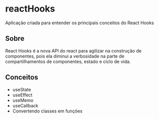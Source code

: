 # reactHooks

Aplicação criada para entender os principais conceitos do React Hooks

## Sobre

React Hooks é a nova API do react para agilizar na construção de componentes, pois ela diminui a verbosidade na parte de compartilhamentos
de componentes, estado e ciclo de vida.

## Conceitos
- useState
- useEffect
- useMemo
- useCallback
- Convertendo classes em funções

